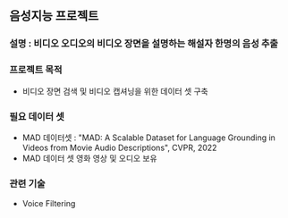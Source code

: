 ## 음성지능 프로젝트
### 설명 : 비디오 오디오의 비디오 장면을 설명하는 해설자 한명의 음성 추출

### 프로젝트 목적
- 비디오 장면 검색 및 비디오 캡셔닝을 위한 데이터 셋 구축

### 필요 데이터 셋
- MAD 데이터셋 : "MAD: A Scalable Dataset for Language Grounding in Videos from Movie Audio Descriptions", CVPR, 2022
- MAD 데이터 셋 영화 영상 및 오디오 보유

### 관련 기술
- Voice Filtering
